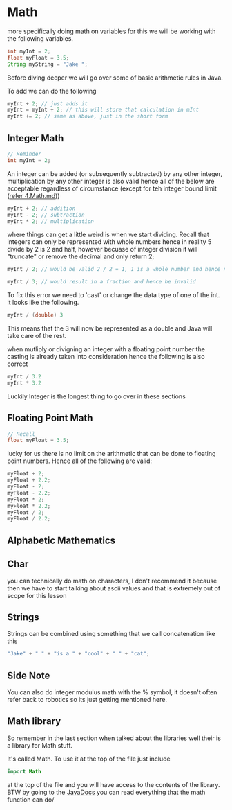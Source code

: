 # Math

more specifically doing math on variables for this we will be working with the following variables.

```Java
int myInt = 2;
float myFloat = 3.5;
String myString = "Jake ";
```
Before diving deeper we will go over some of basic arithmetic rules in Java.

To add we can do the following

```Java
myInt + 2; // just adds it
myInt = myInt + 2; // this will store that calculation in mInt
myInt += 2; // same as above, just in the short form
```

## Integer Math

```Java
// Reminder
int myInt = 2;
```

An integer can be added (or subsequently subtracted) by any other integer, multiplication by any other integer is also valid hence all of the below are acceptable regardless of circumstance (except for teh integer bound limit ([refer 4.Math.md](4.Math.md)))  

```Java
myInt + 2; // addition
myInt - 2; // subtraction
myInt * 2; // multiplication
```
where things can get a little weird is when we start dividing. Recall that integers can only be represented with whole numbers hence in reality 5 divide by 2 is 2 and half, however becuase of integer division it will "truncate" or remove the decimal and only return 2;

```Java
myInt / 2; // would be valid 2 / 2 = 1, 1 is a whole number and hence not an issue

myInt / 3; // would result in a fraction and hence be invalid
```

To fix this error we need to 'cast' or change the data type of one of the int. it looks like the following.

```Java
myInt / (double) 3
```

This means that the 3 will now be represented as a double and Java will take care of the rest.

when mutliply or divigning an integer with a floating point number the casting is already taken into consideration hence the following is also correct

```Java
myInt / 3.2
myInt * 3.2
```

Luckily Integer is the longest thing to go over in these sections

## Floating Point Math

```java
// Recall
float myFloat = 3.5;
```

lucky for us there is no limit on the arithmetic that can be done to floating point numbers. Hence all of the following are valid:

``` Java
myFloat + 2;
myFloat + 2.2;
myFloat - 2;
myFloat - 2.2;
myFloat * 2;
myFloat * 2.2;
myFloat / 2;
myFloat / 2.2;
```

## Alphabetic Mathematics

## Char

you can technically do math on characters, I don't recommend it because then we have to start talking about ascii values and that is extremely out of scope for this lesson 

## Strings

Strings can be combined using something that we call concatenation like this

``` Java
"Jake" + " " + "is a " + "cool" + " " + "cat";
```

## Side Note

You can also do integer modulus math with the % symbol, it doesn't often refer back to robotics so its just getting mentioned here.

## Math library

So remember in the last section when talked about the libraries well their is a library for Math stuff.

It's called Math. To use it at the top of the file just include
```Java
import Math
```
at the top of the file and you will have access to the contents of the library. BTW by going to the [JavaDocs](https://docs.oracle.com/javase/8/docs/api/java/lang/Math.html) you can read everything that the math function can do/

